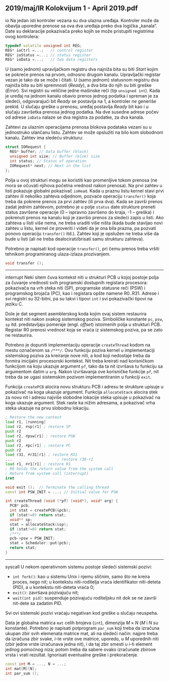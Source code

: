 2019/maj/IR Kolokvijum 1 - April 2019.pdf
--------------------------------------------------------------------------------
io
Na jedan isti kontroler vezana su dva ulazna uređaja. Kontroler može da obavlja uporedne
prenose sa ova dva uređaja preko dva logička „kanala“. Date su deklaracije pokazivača preko
kojih se može pristupiti registrima ovog kontrolera:
```cpp
typedef volatile unsigned int REG;
REG* ioCtrl =...;   // control register
REG* ioStatus =...; // status register
REG* ioData =...;   // two data registers
```
U (samo jednom) upravljačkom registru dva najniža bita su biti *Start* kojim se pokreće prenos
na prvom, odnosno drugom kanalu. Upravljački registar vezan je tako da se može i čitati. U
(samo jednom) statusnom registru dva najniža bita su biti spremnosti (*Ready*), a dva bita do
njih su biti greške (*Error*). Svi registri su veličine jedne mašinske reči (tip
`unsigned int`).
Kada je uređaj na jednom kanalu obavio prenos jednog podatka i spreman je za sledeći,
odgovarajući bit *Ready* se postavlja na 1, a kontroler *ne* generiše prekid. U slučaju greške u
prenosu, uređaj postavlja *Ready* bit kao i u slučaju završetka prenosa jednog podatka. Na dve
susedne adrese počev od adrese
`ioData` nalaze se dva registra za podatke, za dva kanala.

Zahtevi za ulaznim operacijama prenosa blokova podataka vezani su u jednostruko ulančanu
listu. Zahtev se može opslužiti na bilo kom slobodnom kanalu. Zahtev ima sledeću strukturu:
```cpp
struct IORequest {
  REG* buffer; // Data buffer (block)
  unsigned int size; // Buffer (blok) size
  int status; // Status of operation
  IORequest* next; // Next in the list
};
```
Polja u ovoj strukturi mogu se koristiti kao promenljive tokom prenosa (ne mora se očuvati
njihova početna vrednost nakon prenosa). Na prvi zahtev u listi pokazuje globalni pokazivač
`ioHead`. Kada u praznu listu kernel stavi prvi zahtev ili nekoliko zahteva odjednom, pozvaće
operaciju `transfer()` koja treba da pokrene prenos za prvi zahtev (ili prva dva). Kada se
završi prenos zadat jednim zahtevom, potrebno je u polje `status` date strukture preneti status
završene operacije (0 – ispravno završeno do kraja, -1 – greška) i pokrenuti prenos na kanalu
koji je završio prenos za sledeći zapis u listi. Ako zahteva u listi više nema, ne treba uraditi
više ništa (kada bude stavljao novi zahtev u listu, kernel će proveriti i videti da je ona bila
prazna, pa pozvati ponovo operaciju
`transfer()` itd.). Zahtev koji je opslužen ne treba više
da bude u listi (ali ne treba dealocirati/brisati samu strukturu zahteva).

Potrebno je napisati kod operacije `transfer()`,  pri čemu prenos treba vršiti tehnikom
programiranog ulaza-izlaza prozivanjem.
```cpp
void transfer ();
```

--------------------------------------------------------------------------------
interrupt
Neki sitem čuva kontekst niti u strukturi PCB u kojoj postoje polja za čuvanje vrednosti svih
programski dostupnih registara procesora:  pokazivača na vrh steka niti (SP),  programske
statusne reči (PSW)  i programskog brojača (PC),  kao i registara opšte namene R0..R31.
Adrese i svi registri su 32-bitni, pa su takvi i tipovi `int` i svi pokazivački tipovi na jeziku C.

Dole je dat segment asemblerskog koda kojim ovaj sistem restaurira kontekst niti nakon
svakog sistemskog poziva. Simboličke konstante `pc`, `psw`, `sp` itd. predstavljaju pomeraje (engl.
*offset*)  istoimenih polja u strukturi PCB.  Registar R0 prenosi vrednost koja se vraća iz
sistemskog poziva, pa se zato ne restaurira.

Potrebno je dopuniti implementaciju operacije
`createThread` kodom na mestu označenom sa
`/***/`. Ovu funkciju poziva kernel u implementaciji sistemskog poziva za kreiranje nove niti,
a kod koji nedostaje treba da formira inicijalni procesorski kontekst. Nit treba kreirati nad
korisničkom funkcijom na koju ukazuje argument
`pf`, tako da ta nit izvršava tu funkciju sa
argumentom datim u `arg`. Nakon izvršavanja ove korisničke funkcije `pf`, nit treba da se ugasi
sistemskim pozivom implementiranim u funkciji `exit`.

Funkcija `createPCB` alocira novu strukturu PCB i adresu te strukture upisuje u pokazivač na
koga ukazuje argument. Funkcija `allocateStack` alocira stek za novu nit i adresu najviše
slobodne lokacije steka upisuje u pokazivač na koga ukazuje argument. Stek raste ka nižim
adresama, a pokazivač vrha steka ukazuje na prvu slobodnu lokaciju.
```asm
; Restore the new context
load r1, [running]
load r2, #sp[r1] ; restore SP
push r2
load r2, #psw[r1] ; restore PSW
push r2
load r2, #pc[r1] ; restore PC
push r2
load r31, #r31[r1] ; restore R31
...                    ; restore r30-r2
load r1, #r1[r1] ; restore R1
; R0 holds the return value from the system call
; Return from system call (interrupt)
iret
```
```cpp
void exit ();  // Terminate the calling thread
const int PSW_INIT = ...; // Initial value for PSW

int createThread (void (*pf) (void*), void* arg) {
  PCB* pcb;
  int stat = createPCB(&pcb);
  if (stat!=0) return stat;
  void** sp;
  stat = allocateStack(&sp);
  if (stat!=0) return stat;
  /***/
  pcb->psw = PSW_INIT;
  stat = Scheduler::put(pcb);
  return stat;
}
```

--------------------------------------------------------------------------------
syscall
U nekom operativnom sistemu postoje sledeći sistemski pozivi:

- `int fork()`: kao u sistemu Unix i njemu sličnim, samo što ne kreira proces, nego nit; u kontekstu niti-roditelja vraća identifikator niti-deteta (PID), a u kontekstu niti-deteta vraća 0;
- `exit()`: završava pozivajuću nit;
- `wait(int pid)`:  suspenduje pozivajuću roditeljsku nit dok se ne završi nit-dete sa zadatim PID.

Svi ovi sistemski pozivi vraćaju negativan kod greške u slučaju neuspeha.

Data je globalna matrica
`mat` celih brojeva (`int`),  dimenzija $M \times N$ ($M$ i $N$ su konstante).
Potrebno je napisati potprogram `par_sum` koji treba da izračuna ukupan zbir svih elemenata
matrice mat, ali na sledeći način: najpre treba da izračuna zbir svake, $i$-te vrste ove matrice,
uporedo, u $M$ uporednih niti (zbir jedne vrste izračunava jedna nit), i da taj zbir smesti u $i$-ti
element jednog pomoćnog niza; potom treba da sabere ovako izračunate zbirove vrsta i vrati
rezultat. Ignorisati eventualne greške i prekoračenje.
```cpp
const int M = ..., N = ...;
int mat[M][N];
int par_sum ();
```
